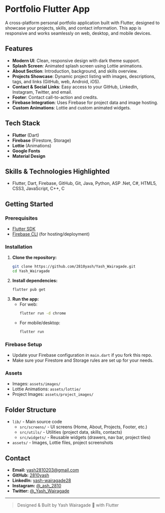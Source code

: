 # Portfolio Flutter App

A cross-platform personal portfolio application built with Flutter, designed to showcase your projects, skills, and contact information. This app is responsive and works seamlessly on web, desktop, and mobile devices.

## Features

- **Modern UI**: Clean, responsive design with dark theme support.
- **Splash Screen**: Animated splash screen using Lottie animations.
- **About Section**: Introduction, background, and skills overview.
- **Projects Showcase**: Dynamic project listing with images, descriptions, tags, and links (GitHub, web, Android, iOS).
- **Contact & Social Links**: Easy access to your GitHub, LinkedIn, Instagram, Twitter, and email.
- **Footer**: Contact call-to-action and credits.
- **Firebase Integration**: Uses Firebase for project data and image hosting.
- **Custom Animations**: Lottie and custom animated widgets.

<!-- ## Screenshots

> Add your screenshots here (e.g. from `assets/images/` or `assets/project_images/`):
>
> ![Main Page](assets/images/main_mobile.png)
> ![Profile](assets/images/profile.jpg)
> ![Project Example](assets/project_images/prj1.png) -->

## Tech Stack

- **Flutter** (Dart)
- **Firebase** (Firestore, Storage)
- **Lottie** (Animations)
- **Google Fonts**
- **Material Design**

## Skills & Technologies Highlighted

- Flutter, Dart, Firebase, GitHub, Git, Java, Python, ASP .Net, C#, HTML5, CSS3, JavaScript, C++, C

## Getting Started

### Prerequisites
- [Flutter SDK](https://flutter.dev/docs/get-started/install)
- [Firebase CLI](https://firebase.google.com/docs/cli) (for hosting/deployment)

### Installation
1. **Clone the repository:**
   ```bash
   git clone https://github.com/2810yash/Yash_Wairagade.git
   cd Yash_Wairagade
   ```
2. **Install dependencies:**
   ```bash
   flutter pub get
   ```
3. **Run the app:**
   - For web:
     ```bash
     flutter run -d chrome
     ```
   - For mobile/desktop:
     ```bash
     flutter run
     ```

### Firebase Setup
- Update your Firebase configuration in `main.dart` if you fork this repo.
- Make sure your Firestore and Storage rules are set up for your needs.

### Assets
- Images: `assets/images/`
- Lottie Animations: `assets/lottie/`
- Project Images: `assets/project_images/`

## Folder Structure

- `lib/` - Main source code
  - `src/screens/` - UI screens (Home, About, Projects, Footer, etc.)
  - `src/utils/` - Utilities (project data, skills, contacts)
  - `src/widgets/` - Reusable widgets (drawers, nav bar, project tiles)
- `assets/` - Images, Lottie files, project screenshots

## Contact

- **Email:** yash2810203@gmail.com
- **GitHub:** [2810yash](https://github.com/2810yash)
- **LinkedIn:** [yash-wairagade28](https://www.linkedin.com/in/yash-wairagade28/)
- **Instagram:** [@_ash_2810](https://www.instagram.com/_ash_2810/)
- **Twitter:** [@_Yash_Wairagade](https://twitter.com/_Yash_Wairagade)

---

> Designed & Built by Yash Wairagade 💙 with Flutter
